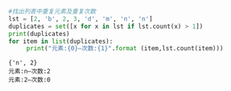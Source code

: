 

```python
#找出列表中重复元素及重复次数
lst = [2, 'b', 2, 3, 'd', 'm', 'n', 'n']
duplicates = set([x for x in lst if lst.count(x) > 1])
print(duplicates)
for item in list(duplicates):
     print("元素:{0}—次数:{1}".format (item,lst.count(item)))
```

    {'n', 2}
    元素:n—次数:2
    元素:2—次数:0
    
